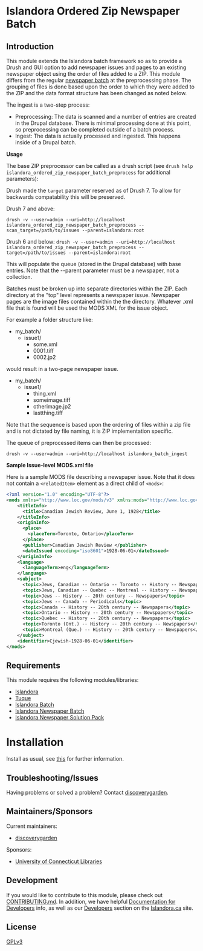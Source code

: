# Islandora Ordered Zip Newspaper Batch

## Introduction

This module extends the Islandora batch framework so as to provide a Drush and GUI option to add newspaper issues and pages to an existing newspaper object using the order of files added to a ZIP. This module differs from the regular [newspaper batch](https://github.com/islandora/islandora_newspaper_batch) at the preprocessing phase. The grouping of files is done based upon the order to which they were added to the ZIP and the data format structure has been changed as noted below.

The ingest is a two-step process:

* Preprocessing: The data is scanned and a number of entries are created in the
  Drupal database.  There is minimal processing done at this point, so preprocessing can
  be completed outside of a batch process.
* Ingest: The data is actually processed and ingested. This happens inside of
  a Drupal batch.

**Usage**

The base ZIP preprocessor can be called as a drush script (see `drush help islandora_ordered_zip_newspaper_batch_preprocess` for additional parameters):

Drush made the `target` parameter reserved as of Drush 7. To allow for backwards compatability this will be preserved.

Drush 7 and above:

`drush -v --user=admin --uri=http://localhost islandora_ordered_zip_newspaper_batch_preprocess --scan_target=/path/to/issues --parent=islandora:root`

Drush 6 and below:
`drush -v --user=admin --uri=http://localhost islandora_ordered_zip_newspaper_batch_preprocess --target=/path/to/issues --parent=islandora:root`

This will populate the queue (stored in the Drupal database) with base entries. Note that the --parent parameter must be a newspaper, not a collection.

Batches must be broken up into separate directories within the ZIP. Each directory at the "top" level represents a newspaper issue. Newspaper pages are the image files contained within the the directory. Whatever .xml file that is found will be used the MODS XML for the issue object.

For example a folder structure like:

* my_batch/
  * issue1/
    * some.xml
    * 0001.tiff
    * 0002.jp2

would result in a two-page newspaper issue.

* my_batch/
  * issue1/
    * thing.xml
    * someimage.tiff
    * otherimage.jp2
    * lastthing.tiff

Note that the sequence is based upon the ordering of files within a zip file and is not dictated by file naming, it is ZIP implementation specific.

The queue of preprocessed items can then be processed:

`drush -v --user=admin --uri=http://localhost islandora_batch_ingest`

**Sample Issue-level MODS.xml file**

Here is a sample MODS file describing a newspaper issue. Note that it does not contain a `<relatedItem>` element as a direct child of `<mods>`:

```xml
<?xml version="1.0" encoding="UTF-8"?>
<mods xmlns="http://www.loc.gov/mods/v3" xmlns:mods="http://www.loc.gov/mods/v3" xmlns:xsi="http://www.w3.org/2001/XMLSchema-instance" xmlns:xlink="http://www.w3.org/1999/xlink">
    <titleInfo>
      <title>Canadian Jewish Review, June 1, 1928</title>
    </titleInfo>
    <originInfo>
      <place>
        <placeTerm>Toronto, Ontario</placeTerm>
      </place>
      <publisher>Canadian Jewish Review </publisher>
      <dateIssued encoding="iso8601">1928-06-01</dateIssued>
    </originInfo>
    <language>
      <languageTerm>eng</languageTerm>
    </language>
    <subject>
      <topic>Jews, Canadian -- Ontario -- Toronto -- History -- Newspapers</topic>
      <topic>Jews, Canadian -- Quebec -- Montreal -- History -- Newspapers</topic>
      <topic>Jews -- History -- 20th century -- Newspapers</topic>
      <topic>Jews -- Canada -- Periodicals</topic>
      <topic>Canada -- History -- 20th century -- Newspapers</topic>
      <topic>Ontario -- History -- 20th century -- Newspapers</topic>
      <topic>Quebec -- History -- 20th century -- Newspapers</topic>
      <topic>Toronto (Ont.) -- History -- 20th century -- Newspapers</topic>
      <topic>Montreal (Que.) -- History -- 20th century -- Newspapers</topic>
    </subject>
    <identifier>Cjewish-1928-06-01</identifier>
</mods>
```

## Requirements

This module requires the following modules/libraries:

* [Islandora](https://github.com/islandora/islandora)
* [Tuque](https://github.com/islandora/tuque)
* [Islandora Batch](https://github.com/Islandora/islandora_batch)
* [Islandora Newspaper Batch](https://github.com/Islandora/islandora_newspaper_batch)
* [Islandora Newspaper Solution Pack](https://github.com/Islandora/islandora_solution_pack_newspaper)

# Installation

Install as usual, see [this](https://drupal.org/documentation/install/modules-themes/modules-7) for further information.

## Troubleshooting/Issues

Having problems or solved a problem? Contact [discoverygarden](http://support.discoverygarden.ca).

## Maintainers/Sponsors

Current maintainers:

* [discoverygarden](http://www.discoverygarden.ca)

Sponsors:

* [University of Connecticut Libraries](http://lib.uconn.edu)

## Development

If you would like to contribute to this module, please check out [CONTRIBUTING.md](CONTRIBUTING.md). In addition, we have helpful [Documentation for Developers](https://github.com/Islandora/islandora/wiki#wiki-documentation-for-developers) info, as well as our [Developers](http://islandora.ca/developers) section on the [Islandora.ca](http://islandora.ca) site.

## License

[GPLv3](http://www.gnu.org/licenses/gpl-3.0.txt)
